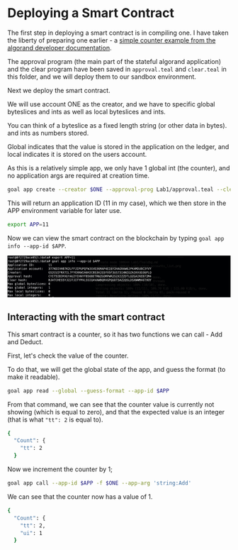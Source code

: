 # Deploying a Smart Contract
The first step in deploying a smart contract is in compiling one. I have taken the liberty of preparing one earlier - a [simple counter example from the algorand developer documentation](https://developer.algorand.org/docs/get-details/dapps/pyteal/#final-product).

The approval program (the main part of the stateful algorand application) and the clear program have been saved in `approval.teal` and `clear.teal` in this folder, and we will deploy them to our sandbox environment.

Next we deploy the smart contract. 

We will use account ONE as the creator, and we have to specific global byteslices and ints as well as local byteslices and ints. 

You can think of a byteslice as a fixed length string (or other data in bytes). and ints as numbers stored.

Global indicates that the value is stored in the application on the ledger, and local indicates it is stored on the users account.

As this is a relatively simple app, we only have 1 global int (the counter), and no application args are required at creation time.

```bash
goal app create --creator $ONE --approval-prog Lab1/approval.teal --clear-prog Lab1/clear.teal --global-ints 1 --global-byteslices 0  --local-ints 0 --local-byteslices 0
```

This will return an application ID (11 in my case), which we then store in the APP environment variable for later use.
```bash
export APP=11
```

Now we can view the smart contract on the blockchain by typing `goal app info --app-id $APP`.

![View of the just created application including the app storage and accounts](./app-view.png)

## Interacting with the smart contract
This smart contract is a counter, so it has two functions we can call - Add and Deduct.

First, let's check the value of the counter.

To do that, we will get the global state of the app, and guess the format (to make it readable).

```bash
goal app read --global --guess-format --app-id $APP
```
From that command, we can see that the counter value is currently not showing (which is equal to zero), and that the expected value is an integer (that is what `"tt": 2` is equal to).
```bash
{
  "Count": {
    "tt": 2
  }
```

Now we increment the counter by 1;

```bash
goal app call --app-id $APP -f $ONE --app-arg 'string:Add'
```
We can see that the counter now has a value of 1.
```bash
{
  "Count": {
    "tt": 2,
    "ui": 1
  }
```